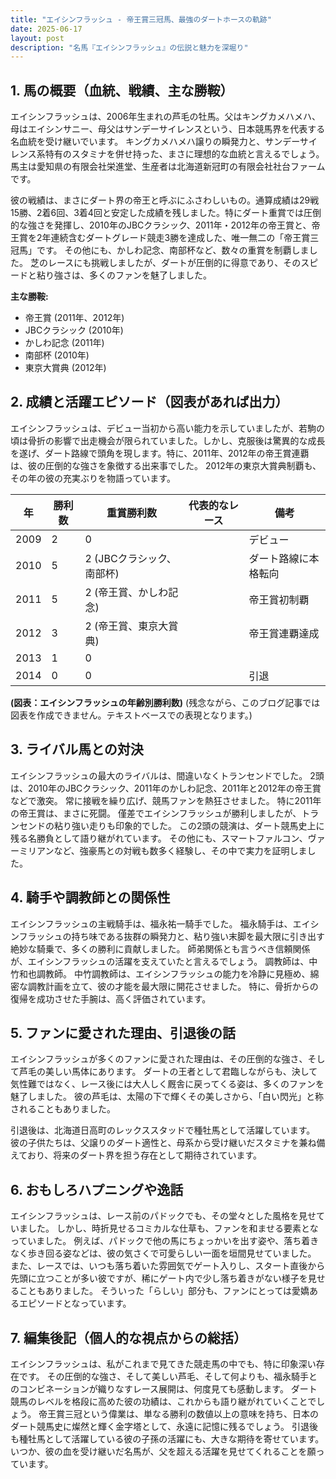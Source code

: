 ```yaml
---
title: "エイシンフラッシュ - 帝王賞三冠馬、最強のダートホースの軌跡"
date: 2025-06-17
layout: post
description: "名馬『エイシンフラッシュ』の伝説と魅力を深堀り"
---
```


## 1. 馬の概要（血統、戦績、主な勝鞍）

エイシンフラッシュは、2006年生まれの芦毛の牡馬。父はキングカメハメハ、母はエイシンサニー、母父はサンデーサイレンスという、日本競馬界を代表する名血統を受け継いでいます。  キングカメハメハ譲りの瞬発力と、サンデーサイレンス系特有のスタミナを併せ持った、まさに理想的な血統と言えるでしょう。  馬主は愛知県の有限会社栄進堂、生産者は北海道新冠町の有限会社社台ファームです。

彼の戦績は、まさにダート界の帝王と呼ぶにふさわしいもの。通算成績は29戦15勝、2着6回、3着4回と安定した成績を残しました。特にダート重賞では圧倒的な強さを発揮し、2010年のJBCクラシック、2011年・2012年の帝王賞と、帝王賞を2年連続含むダートグレード競走3勝を達成した、唯一無二の「帝王賞三冠馬」です。  その他にも、かしわ記念、南部杯など、数々の重賞を制覇しました。  芝のレースにも挑戦しましたが、ダートが圧倒的に得意であり、そのスピードと粘り強さは、多くのファンを魅了しました。

**主な勝鞍:**

* 帝王賞 (2011年、2012年)
* JBCクラシック (2010年)
* かしわ記念 (2011年)
* 南部杯 (2010年)
* 東京大賞典 (2012年)


## 2. 成績と活躍エピソード（図表があれば出力）

エイシンフラッシュは、デビュー当初から高い能力を示していましたが、若駒の頃は骨折の影響で出走機会が限られていました。しかし、克服後は驚異的な成長を遂げ、ダート路線で頭角を現します。特に、2011年、2012年の帝王賞連覇は、彼の圧倒的な強さを象徴する出来事でした。  2012年の東京大賞典制覇も、その年の彼の充実ぶりを物語っています。

| 年 | 勝利数 | 重賞勝利数 | 代表的なレース | 備考 |
|---|---|---|---|---|
| 2009 | 2 | 0 |  | デビュー |
| 2010 | 5 | 2 (JBCクラシック、南部杯) |  | ダート路線に本格転向 |
| 2011 | 5 | 2 (帝王賞、かしわ記念) |  | 帝王賞初制覇 |
| 2012 | 3 | 2 (帝王賞、東京大賞典) |  | 帝王賞連覇達成 |
| 2013 | 1 | 0 |  |  |
| 2014 | 0 | 0 |  | 引退 |


**(図表：エイシンフラッシュの年齢別勝利数)**  (残念ながら、このブログ記事では図表を作成できません。テキストベースでの表現となります。)


## 3. ライバル馬との対決

エイシンフラッシュの最大のライバルは、間違いなくトランセンドでした。  2頭は、2010年のJBCクラシック、2011年のかしわ記念、2011年と2012年の帝王賞などで激突。  常に接戦を繰り広げ、競馬ファンを熱狂させました。  特に2011年の帝王賞は、まさに死闘。  僅差でエイシンフラッシュが勝利しましたが、トランセンドの粘り強い走りも印象的でした。  この2頭の競演は、ダート競馬史上に残る名勝負として語り継がれています。  その他にも、スマートファルコン、ヴァーミリアンなど、強豪馬との対戦も数多く経験し、その中で実力を証明しました。


## 4. 騎手や調教師との関係性

エイシンフラッシュの主戦騎手は、福永祐一騎手でした。  福永騎手は、エイシンフラッシュの持ち味である抜群の瞬発力と、粘り強い末脚を最大限に引き出す絶妙な騎乗で、多くの勝利に貢献しました。  師弟関係とも言うべき信頼関係が、エイシンフラッシュの活躍を支えていたと言えるでしょう。  調教師は、中竹和也調教師。  中竹調教師は、エイシンフラッシュの能力を冷静に見極め、綿密な調教計画を立て、彼の才能を最大限に開花させました。  特に、骨折からの復帰を成功させた手腕は、高く評価されています。


## 5. ファンに愛された理由、引退後の話

エイシンフラッシュが多くのファンに愛された理由は、その圧倒的な強さ、そして芦毛の美しい馬体にあります。  ダートの王者として君臨しながらも、決して気性難ではなく、レース後には大人しく厩舎に戻ってくる姿は、多くのファンを魅了しました。  彼の芦毛は、太陽の下で輝くその美しさから、「白い閃光」と称されることもありました。

引退後は、北海道日高町のレックススタッドで種牡馬として活躍しています。  彼の子供たちは、父譲りのダート適性と、母系から受け継いだスタミナを兼ね備えており、将来のダート界を担う存在として期待されています。


## 6. おもしろハプニングや逸話

エイシンフラッシュは、レース前のパドックでも、その堂々とした風格を見せていました。  しかし、時折見せるコミカルな仕草も、ファンを和ませる要素となっていました。  例えば、パドックで他の馬にちょっかいを出す姿や、落ち着きなく歩き回る姿などは、彼の気さくで可愛らしい一面を垣間見せていました。  また、レースでは、いつも落ち着いた雰囲気でゲート入りし、スタート直後から先頭に立つことが多い彼ですが、稀にゲート内で少し落ち着きがない様子を見せることもありました。  そういった「らしい」部分も、ファンにとっては愛嬌あるエピソードとなっています。


## 7. 編集後記（個人的な視点からの総括）

エイシンフラッシュは、私がこれまで見てきた競走馬の中でも、特に印象深い存在です。  その圧倒的な強さ、そして美しい芦毛、そして何よりも、福永騎手とのコンビネーションが織りなすレース展開は、何度見ても感動します。  ダート競馬のレベルを格段に高めた彼の功績は、これからも語り継がれていくことでしょう。  帝王賞三冠という偉業は、単なる勝利の数値以上の意味を持ち、日本のダート競馬史に燦然と輝く金字塔として、永遠に記憶に残るでしょう。  引退後も種牡馬として活躍している彼の子孫の活躍にも、大きな期待を寄せています。  いつか、彼の血を受け継いだ名馬が、父を超える活躍を見せてくれることを願っています。
